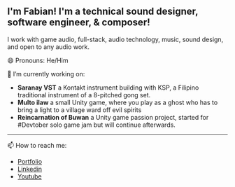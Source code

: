 ##  I'm Fabian! I'm a technical sound designer, software engineer, & composer!

 I work with game audio, full-stack, audio technology, music, sound design, and open to any audio work.
 
😄 Pronouns: He/Him

🔭 I’m currently working on:
- **Saranay VST** a Kontakt instrument building with KSP, a Filipino traditional instrument of a 8-pitched gong set.
- **Multo ilaw** a small Unity game, where you play as a ghost who has to bring a light to a village ward off evil spirits
- **Reincarnation of Buwan** a Unity game passion project, started for #Devtober solo game jam but will continue afterwards.

-------------------
📫 How to reach me:
- [Portfolio](https://fabian-fabro.netlify.app/)
- [Linkedin](https://www.linkedin.com/in/fabian-fabro)
- [Youtube](https://www.youtube.com/firahfabe)


<!--
**Fihra/Fihra** is a ✨ _special_ ✨ repository because its `README.md` (this file) appears on your GitHub profile.


Here are some ideas to get you started:



- 👯 I’m looking to collaborate on ...
- 🤔 I’m looking for help with ...
- 💬 Ask me about ...

- **Jam Out** a Music SPA with React Hooks + Django of making your own music loop sequences to play to with the piano keyboard on the app.

- ⚡ Fun fact: ...
-->
